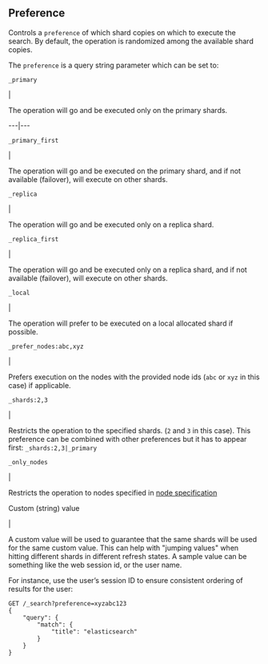 ## Preference

Controls a `preference` of which shard copies on which to execute the search. By default, the operation is randomized among the available shard copies.

The `preference` is a query string parameter which can be set to:

`_primary`

| 

The operation will go and be executed only on the primary shards.   
  
---|---  
  
`_primary_first`

| 

The operation will go and be executed on the primary shard, and if not available (failover), will execute on other shards.   
  
`_replica`

| 

The operation will go and be executed only on a replica shard.   
  
`_replica_first`

| 

The operation will go and be executed only on a replica shard, and if not available (failover), will execute on other shards.   
  
`_local`

| 

The operation will prefer to be executed on a local allocated shard if possible.   
  
`_prefer_nodes:abc,xyz`

| 

Prefers execution on the nodes with the provided node ids (`abc` or `xyz` in this case) if applicable.   
  
`_shards:2,3`

| 

Restricts the operation to the specified shards. (`2` and `3` in this case). This preference can be combined with other preferences but it has to appear first: `_shards:2,3|_primary`  
  
`_only_nodes`

| 

Restricts the operation to nodes specified in [node specification](cluster.html "Cluster APIs")  
  
Custom (string) value 

| 

A custom value will be used to guarantee that the same shards will be used for the same custom value. This can help with "jumping values" when hitting different shards in different refresh states. A sample value can be something like the web session id, or the user name.   
  
For instance, use the user’s session ID to ensure consistent ordering of results for the user:
    
    
    GET /_search?preference=xyzabc123
    {
        "query": {
            "match": {
                "title": "elasticsearch"
            }
        }
    }
